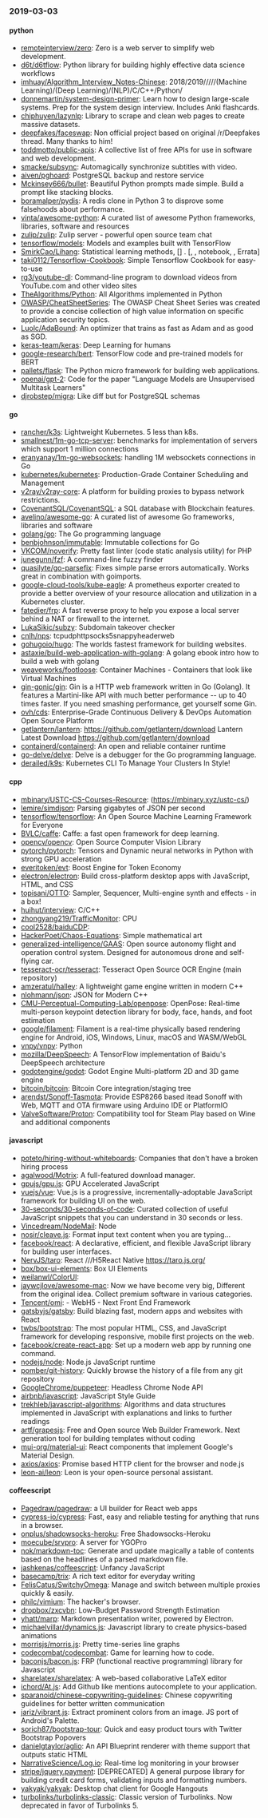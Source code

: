 ### 2019-03-03

#### python
* [remoteinterview/zero](https://github.com/remoteinterview/zero): Zero is a web server to simplify web development.
* [d6t/d6tflow](https://github.com/d6t/d6tflow): Python library for building highly effective data science workflows
* [imhuay/Algorithm_Interview_Notes-Chinese](https://github.com/imhuay/Algorithm_Interview_Notes-Chinese): 2018/2019/////(Machine Learning)/(Deep Learning)/(NLP)/C/C++/Python/
* [donnemartin/system-design-primer](https://github.com/donnemartin/system-design-primer): Learn how to design large-scale systems. Prep for the system design interview. Includes Anki flashcards.
* [chiphuyen/lazynlp](https://github.com/chiphuyen/lazynlp): Library to scrape and clean web pages to create massive datasets.
* [deepfakes/faceswap](https://github.com/deepfakes/faceswap): Non official project based on original /r/Deepfakes thread. Many thanks to him!
* [toddmotto/public-apis](https://github.com/toddmotto/public-apis): A collective list of free APIs for use in software and web development.
* [smacke/subsync](https://github.com/smacke/subsync): Automagically synchronize subtitles with video.
* [aiven/pghoard](https://github.com/aiven/pghoard): PostgreSQL backup and restore service
* [Mckinsey666/bullet](https://github.com/Mckinsey666/bullet):  Beautiful Python prompts made simple. Build a prompt like stacking blocks.
* [boramalper/pydis](https://github.com/boramalper/pydis): A redis clone in Python 3 to disprove some falsehoods about performance.
* [vinta/awesome-python](https://github.com/vinta/awesome-python): A curated list of awesome Python frameworks, libraries, software and resources
* [zulip/zulip](https://github.com/zulip/zulip): Zulip server - powerful open source team chat
* [tensorflow/models](https://github.com/tensorflow/models): Models and examples built with TensorFlow
* [SmirkCao/Lihang](https://github.com/SmirkCao/Lihang): Statistical learning methods,  [] . [, , notebook, , Errata]
* [taki0112/Tensorflow-Cookbook](https://github.com/taki0112/Tensorflow-Cookbook): Simple Tensorflow Cookbook for easy-to-use
* [rg3/youtube-dl](https://github.com/rg3/youtube-dl): Command-line program to download videos from YouTube.com and other video sites
* [TheAlgorithms/Python](https://github.com/TheAlgorithms/Python): All Algorithms implemented in Python
* [OWASP/CheatSheetSeries](https://github.com/OWASP/CheatSheetSeries): The OWASP Cheat Sheet Series was created to provide a concise collection of high value information on specific application security topics.
* [Luolc/AdaBound](https://github.com/Luolc/AdaBound): An optimizer that trains as fast as Adam and as good as SGD.
* [keras-team/keras](https://github.com/keras-team/keras): Deep Learning for humans
* [google-research/bert](https://github.com/google-research/bert): TensorFlow code and pre-trained models for BERT
* [pallets/flask](https://github.com/pallets/flask): The Python micro framework for building web applications.
* [openai/gpt-2](https://github.com/openai/gpt-2): Code for the paper "Language Models are Unsupervised Multitask Learners"
* [djrobstep/migra](https://github.com/djrobstep/migra): Like diff but for PostgreSQL schemas

#### go
* [rancher/k3s](https://github.com/rancher/k3s): Lightweight Kubernetes. 5 less than k8s.
* [smallnest/1m-go-tcp-server](https://github.com/smallnest/1m-go-tcp-server): benchmarks for implementation of servers which support 1 million connections
* [eranyanay/1m-go-websockets](https://github.com/eranyanay/1m-go-websockets): handling 1M websockets connections in Go
* [kubernetes/kubernetes](https://github.com/kubernetes/kubernetes): Production-Grade Container Scheduling and Management
* [v2ray/v2ray-core](https://github.com/v2ray/v2ray-core): A platform for building proxies to bypass network restrictions.
* [CovenantSQL/CovenantSQL](https://github.com/CovenantSQL/CovenantSQL): a SQL database with Blockchain features.
* [avelino/awesome-go](https://github.com/avelino/awesome-go): A curated list of awesome Go frameworks, libraries and software
* [golang/go](https://github.com/golang/go): The Go programming language
* [benbjohnson/immutable](https://github.com/benbjohnson/immutable): Immutable collections for Go
* [VKCOM/noverify](https://github.com/VKCOM/noverify): Pretty fast linter (code static analysis utility) for PHP
* [junegunn/fzf](https://github.com/junegunn/fzf):  A command-line fuzzy finder
* [quasilyte/go-parsefix](https://github.com/quasilyte/go-parsefix): Fixes simple parse errors automatically. Works great in combination with goimports.
* [google-cloud-tools/kube-eagle](https://github.com/google-cloud-tools/kube-eagle): A prometheus exporter created to provide a better overview of your resource allocation and utilization in a Kubernetes cluster.
* [fatedier/frp](https://github.com/fatedier/frp): A fast reverse proxy to help you expose a local server behind a NAT or firewall to the internet.
* [LukaSikic/subzy](https://github.com/LukaSikic/subzy): Subdomain takeover checker
* [cnlh/nps](https://github.com/cnlh/nps): tcpudphttpsocks5snappyheaderweb
* [gohugoio/hugo](https://github.com/gohugoio/hugo): The worlds fastest framework for building websites.
* [astaxie/build-web-application-with-golang](https://github.com/astaxie/build-web-application-with-golang): A golang ebook intro how to build a web with golang
* [weaveworks/footloose](https://github.com/weaveworks/footloose): Container Machines - Containers that look like Virtual Machines
* [gin-gonic/gin](https://github.com/gin-gonic/gin): Gin is a HTTP web framework written in Go (Golang). It features a Martini-like API with much better performance -- up to 40 times faster. If you need smashing performance, get yourself some Gin.
* [ovh/cds](https://github.com/ovh/cds): Enterprise-Grade Continuous Delivery & DevOps Automation Open Source Platform
* [getlantern/lantern](https://github.com/getlantern/lantern):  https://github.com/getlantern/download  Lantern Latest Download https://github.com/getlantern/download 
* [containerd/containerd](https://github.com/containerd/containerd): An open and reliable container runtime
* [go-delve/delve](https://github.com/go-delve/delve): Delve is a debugger for the Go programming language.
* [derailed/k9s](https://github.com/derailed/k9s):  Kubernetes CLI To Manage Your Clusters In Style!

#### cpp
* [mbinary/USTC-CS-Courses-Resource](https://github.com/mbinary/USTC-CS-Courses-Resource): (https://mbinary.xyz/ustc-cs/)
* [lemire/simdjson](https://github.com/lemire/simdjson): Parsing gigabytes of JSON per second
* [tensorflow/tensorflow](https://github.com/tensorflow/tensorflow): An Open Source Machine Learning Framework for Everyone
* [BVLC/caffe](https://github.com/BVLC/caffe): Caffe: a fast open framework for deep learning.
* [opencv/opencv](https://github.com/opencv/opencv): Open Source Computer Vision Library
* [pytorch/pytorch](https://github.com/pytorch/pytorch): Tensors and Dynamic neural networks in Python with strong GPU acceleration
* [everitoken/evt](https://github.com/everitoken/evt): Boost Engine for Token Economy
* [electron/electron](https://github.com/electron/electron): Build cross-platform desktop apps with JavaScript, HTML, and CSS
* [topisani/OTTO](https://github.com/topisani/OTTO): Sampler, Sequencer, Multi-engine synth and effects - in a box!
* [huihut/interview](https://github.com/huihut/interview):  C/C++
* [zhongyang219/TrafficMonitor](https://github.com/zhongyang219/TrafficMonitor): CPU
* [cool2528/baiduCDP](https://github.com/cool2528/baiduCDP): 
* [HackerPoet/Chaos-Equations](https://github.com/HackerPoet/Chaos-Equations): Simple mathematical art
* [generalized-intelligence/GAAS](https://github.com/generalized-intelligence/GAAS): Open source autonomy flight and operation control system. Designed for autonomous drone and self-flying car.
* [tesseract-ocr/tesseract](https://github.com/tesseract-ocr/tesseract): Tesseract Open Source OCR Engine (main repository)
* [amzeratul/halley](https://github.com/amzeratul/halley): A lightweight game engine written in modern C++
* [nlohmann/json](https://github.com/nlohmann/json): JSON for Modern C++
* [CMU-Perceptual-Computing-Lab/openpose](https://github.com/CMU-Perceptual-Computing-Lab/openpose): OpenPose: Real-time multi-person keypoint detection library for body, face, hands, and foot estimation
* [google/filament](https://github.com/google/filament): Filament is a real-time physically based rendering engine for Android, iOS, Windows, Linux, macOS and WASM/WebGL
* [vnpy/vnpy](https://github.com/vnpy/vnpy): Python
* [mozilla/DeepSpeech](https://github.com/mozilla/DeepSpeech): A TensorFlow implementation of Baidu's DeepSpeech architecture
* [godotengine/godot](https://github.com/godotengine/godot): Godot Engine  Multi-platform 2D and 3D game engine
* [bitcoin/bitcoin](https://github.com/bitcoin/bitcoin): Bitcoin Core integration/staging tree
* [arendst/Sonoff-Tasmota](https://github.com/arendst/Sonoff-Tasmota): Provide ESP8266 based itead Sonoff with Web, MQTT and OTA firmware using Arduino IDE or PlatformIO
* [ValveSoftware/Proton](https://github.com/ValveSoftware/Proton): Compatibility tool for Steam Play based on Wine and additional components

#### javascript
* [poteto/hiring-without-whiteboards](https://github.com/poteto/hiring-without-whiteboards):  Companies that don't have a broken hiring process
* [agalwood/Motrix](https://github.com/agalwood/Motrix): A full-featured download manager.
* [gpujs/gpu.js](https://github.com/gpujs/gpu.js): GPU Accelerated JavaScript
* [vuejs/vue](https://github.com/vuejs/vue):  Vue.js is a progressive, incrementally-adoptable JavaScript framework for building UI on the web.
* [30-seconds/30-seconds-of-code](https://github.com/30-seconds/30-seconds-of-code): Curated collection of useful JavaScript snippets that you can understand in 30 seconds or less.
* [Vincedream/NodeMail](https://github.com/Vincedream/NodeMail):  Node
* [nosir/cleave.js](https://github.com/nosir/cleave.js): Format input text content when you are typing...
* [facebook/react](https://github.com/facebook/react): A declarative, efficient, and flexible JavaScript library for building user interfaces.
* [NervJS/taro](https://github.com/NervJS/taro):  React ///H5React Native  https://taro.js.org/
* [box/box-ui-elements](https://github.com/box/box-ui-elements): Box UI Elements
* [weilanwl/ColorUI](https://github.com/weilanwl/ColorUI): 
* [jaywcjlove/awesome-mac](https://github.com/jaywcjlove/awesome-mac):  Now we have become very big, Different from the original idea. Collect premium software in various categories.
* [Tencent/omi](https://github.com/Tencent/omi):  - WebH5 - Next Front End Framework
* [gatsbyjs/gatsby](https://github.com/gatsbyjs/gatsby): Build blazing fast, modern apps and websites with React
* [twbs/bootstrap](https://github.com/twbs/bootstrap): The most popular HTML, CSS, and JavaScript framework for developing responsive, mobile first projects on the web.
* [facebook/create-react-app](https://github.com/facebook/create-react-app): Set up a modern web app by running one command.
* [nodejs/node](https://github.com/nodejs/node): Node.js JavaScript runtime 
* [pomber/git-history](https://github.com/pomber/git-history): Quickly browse the history of a file from any git repository
* [GoogleChrome/puppeteer](https://github.com/GoogleChrome/puppeteer): Headless Chrome Node API
* [airbnb/javascript](https://github.com/airbnb/javascript): JavaScript Style Guide
* [trekhleb/javascript-algorithms](https://github.com/trekhleb/javascript-algorithms):  Algorithms and data structures implemented in JavaScript with explanations and links to further readings
* [artf/grapesjs](https://github.com/artf/grapesjs): Free and Open source Web Builder Framework. Next generation tool for building templates without coding
* [mui-org/material-ui](https://github.com/mui-org/material-ui): React components that implement Google's Material Design.
* [axios/axios](https://github.com/axios/axios): Promise based HTTP client for the browser and node.js
* [leon-ai/leon](https://github.com/leon-ai/leon):  Leon is your open-source personal assistant.

#### coffeescript
* [Pagedraw/pagedraw](https://github.com/Pagedraw/pagedraw): a UI builder for React web apps
* [cypress-io/cypress](https://github.com/cypress-io/cypress): Fast, easy and reliable testing for anything that runs in a browser.
* [onplus/shadowsocks-heroku](https://github.com/onplus/shadowsocks-heroku):  Free Shadowsocks-Heroku
* [moecube/srvpro](https://github.com/moecube/srvpro): A server for YGOPro
* [nok/markdown-toc](https://github.com/nok/markdown-toc): Generate and update magically a table of contents based on the headlines of a parsed markdown file.
* [jashkenas/coffeescript](https://github.com/jashkenas/coffeescript): Unfancy JavaScript
* [basecamp/trix](https://github.com/basecamp/trix): A rich text editor for everyday writing
* [FelisCatus/SwitchyOmega](https://github.com/FelisCatus/SwitchyOmega): Manage and switch between multiple proxies quickly & easily.
* [philc/vimium](https://github.com/philc/vimium): The hacker's browser.
* [dropbox/zxcvbn](https://github.com/dropbox/zxcvbn): Low-Budget Password Strength Estimation
* [yhatt/marp](https://github.com/yhatt/marp): Markdown presentation writer, powered by Electron.
* [michaelvillar/dynamics.js](https://github.com/michaelvillar/dynamics.js): Javascript library to create physics-based animations
* [morrisjs/morris.js](https://github.com/morrisjs/morris.js): Pretty time-series line graphs
* [codecombat/codecombat](https://github.com/codecombat/codecombat): Game for learning how to code.
* [baconjs/bacon.js](https://github.com/baconjs/bacon.js): FRP (functional reactive programming) library for Javascript
* [sharelatex/sharelatex](https://github.com/sharelatex/sharelatex): A web-based collaborative LaTeX editor
* [ichord/At.js](https://github.com/ichord/At.js): Add Github like mentions autocomplete to your application.
* [sparanoid/chinese-copywriting-guidelines](https://github.com/sparanoid/chinese-copywriting-guidelines): Chinese copywriting guidelines for better written communication
* [jariz/vibrant.js](https://github.com/jariz/vibrant.js): Extract prominent colors from an image. JS port of Android's Palette.
* [sorich87/bootstrap-tour](https://github.com/sorich87/bootstrap-tour): Quick and easy product tours with Twitter Bootstrap Popovers
* [danielgtaylor/aglio](https://github.com/danielgtaylor/aglio): An API Blueprint renderer with theme support that outputs static HTML
* [NarrativeScience/Log.io](https://github.com/NarrativeScience/Log.io): Real-time log monitoring in your browser
* [stripe/jquery.payment](https://github.com/stripe/jquery.payment): [DEPRECATED] A general purpose library for building credit card forms, validating inputs and formatting numbers.
* [yakyak/yakyak](https://github.com/yakyak/yakyak): Desktop chat client for Google Hangouts
* [turbolinks/turbolinks-classic](https://github.com/turbolinks/turbolinks-classic): Classic version of Turbolinks. Now deprecated in favor of Turbolinks 5.
